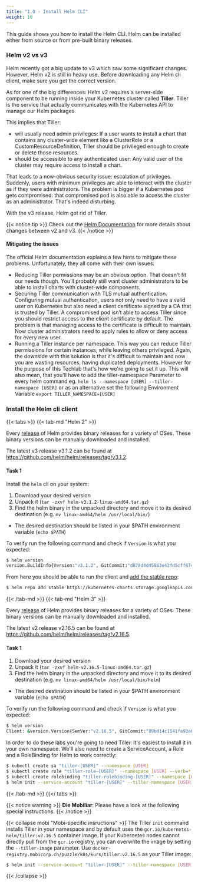 ```yaml
---
title: "1.0 - Install Helm CLI"
weight: 10
---
```


This guide shows you how to install the Helm CLI. Helm can be installed either from source or from pre-built binary releases.


### Helm v2 vs v3

Helm recently got a big update to v3 which saw some significant changes. However, Helm v2 is still in heavy use. Before downloading any Helm cli client, make sure you get the correct version.

As for one of the big differences: Helm v2 requires a server-side component to be running inside your Kubernetes cluster called **Tiller**. Tiller is the service that actually communicates with the Kubernetes API to manage our Helm packages.

This implies that Tiller:

* will usually need admin privileges: If a user wants to install a chart that contains any cluster-wide element like a ClusterRole or a CustomResourceDefinition, Tiller should be privileged enough to create or delete those resources.
* should be accessible to any authenticated user: Any valid user of the cluster may require access to install a chart.

That leads to a now-obvious security issue: escalation of privileges. Suddenly, users with minimum privileges are able to interact with the cluster as if they were administrators. The problem is bigger if a Kubernetes pod gets compromised: that compromised pod is also able to access the cluster as an administrator. That's indeed disturbing.

With the v3 release, Helm got rid of Tiller.

{{< notice tip >}}
Check out the [Helm Documentation](https://helm.sh/docs/topics/v2_v3_migration/) for more details about changes between v2 and v3.
{{< /notice >}}


#### Mitigating the issues

The official Helm documentation explains a few hints to mitigate these problems. Unfortunately, they all come with their own issues:

* Reducing Tiller permissions may be an obvious option. That doesn't fit our needs though. You’ll probably still want cluster administrators to be able to install charts with cluster-wide components.
* Securing Tiller communication with TLS mutual authentication. Configuring mutual authentication, users not only need to have a valid user on Kubernetes but also need a client certificate signed by a CA that is trusted by Tiller. A compromised pod isn’t able to access Tiller since you should restrict access to the client certificate by default. The problem is that managing access to the certificate is difficult to maintain. Now cluster administrators need to apply rules to allow or deny access for every new user.
* Running a Tiller instance per namespace. This way you can reduce Tiller permissions for certain instances, while leaving others privileged. Again, the downside with this solution is that it's difficult to maintain and now you are wasting resources, having duplicated deployments. However for the purpose of this Techlab that's how we're going to set it up. This will also mean, that you'll have to add the tiller-namespace Parameter to every helm command eg. `helm ls --namespace [USER] --tiller-namespace [USER]` or as an alternative set the following Environment Variable `export TILLER_NAMESPACE=[USER]`


### Install the Helm cli client

{{< tabs >}}
{{< tab-md "Helm 2" >}}

Every [release](https://github.com/helm/helm/releases) of Helm provides binary releases for a variety of OSes. These binary versions can be manually downloaded and installed.

The latest v3 release v3.1.2 can be found at https://github.com/helm/helm/releases/tag/v3.1.2.


#### Task 1

Install the `helm` cli on your system:

1. Download your desired version
1. Unpack it (`tar -zxvf helm-v3.1.2-linux-amd64.tar.gz`)
1. Find the helm binary in the unpacked directory and move it to its desired destination (e.g. `mv linux-amd64/helm /usr/local/bin/`)
  * The desired destination should be listed in your $PATH environment variable (`echo $PATH`)

To verify run the following command and check if `Version` is what you expected:

```bash
$ helm version
version.BuildInfo{Version:"v3.1.2", GitCommit:"d878d4d45863e42fd5cff6743294a11d28a9abce", GitTreeState:"clean", GoVersion:"go1.13.8"}
```

From here you should be able to run the client and [add the stable repo](https://helm.sh/docs/intro/quickstart/#initialize-a-helm-chart-repository):

```bash
$ helm repo add stable https://kubernetes-charts.storage.googleapis.com/
```

{{< /tab-md >}}
{{< tab-md "Helm 3" >}}

Every [release](https://github.com/helm/helm/releases) of Helm provides binary releases for a variety of OSes. These binary versions can be manually downloaded and installed.

The latest v2 release v2.16.5 can be found at https://github.com/helm/helm/releases/tag/v2.16.5.


#### Task 1

1. Download your desired version
1. Unpack it (`tar -zxvf helm-v2.16.5-linux-amd64.tar.gz`)
1. Find the helm binary in the unpacked directory and move it to its desired destination (e.g. `mv linux-amd64/helm /usr/local/bin/helm`)
  * The desired destination should be listed in your $PATH environment variable (`echo $PATH`)

To verify run the following command and check if `Version` is what you expected:

```bash
$ helm version
Client: &version.Version{SemVer:"v2.16.5", GitCommit:"89bd14c1541fa93a09492010030fd3699ca65a97", GitTreeState:"clean"}
```

In order to do these labs you're going to need Tiller. It's easiest to install it in your own namespace. We'll also need to create a ServiceAccount, a Role and a RoleBinding for Helm to work correctly:

```bash
$ kubectl create sa "tiller-[USER]" --namespace [USER]
$ kubectl create role "tiller-role-[USER]" --namespace [USER] --verb=* --resource=*.,*.apps,*.batch,*.extensions
$ kubectl create rolebinding "tiller-rolebinding-[USER]" --namespace [USER] --role="tiller-role-[USER]" --serviceaccount="[USER]:tiller-[USER]"
$ helm init --service-account "tiller-[USER]" --tiller-namespace [USER] --upgrade
```
{{< /tab-md >}}
{{</ tabs >}}

{{< notice warning >}}
**Die Mobiliar**: Please have a look at the following special instructions.
{{< /notice >}}

{{< collapse mobi "Mobi-specific insructions" >}}
The Tiller `init` command installs Tiller in your namespace and by default uses the `gcr.io/kubernetes-helm/tiller:v2.16.5` container image. If your Kubernetes nodes cannot directly pull from the `gcr.io` registry, you can overwrite the image by setting the `--tiller-image` parameter. Use `docker-registry.mobicorp.ch/puzzle/k8s/kurs/tiller:v2.16.5` as your Tiller image:

```bash
$ helm init --service-account "tiller-[USER]" --tiller-namespace [USER] --tiller-image docker-registry.mobicorp.ch/puzzle/k8s/kurs/tiller:v2.16.5 --upgrade
```
{{< /collapse >}}
